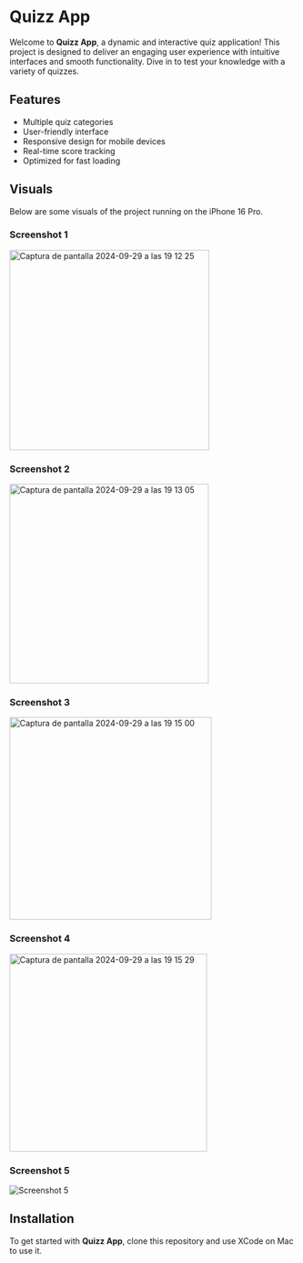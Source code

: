 # Quizz App

Welcome to **Quizz App**, a dynamic and interactive quiz application! This project is designed to deliver an engaging user experience with intuitive interfaces and smooth functionality. Dive in to test your knowledge with a variety of quizzes.

## Features
- Multiple quiz categories
- User-friendly interface
- Responsive design for mobile devices
- Real-time score tracking
- Optimized for fast loading

## Visuals

Below are some visuals of the project running on the iPhone 16 Pro.

### Screenshot 1
<img width="351" alt="Captura de pantalla 2024-09-29 a las 19 12 25" src="https://github.com/user-attachments/assets/2975adf4-2d44-45da-a2b2-7df5e57c317b">

### Screenshot 2
<img width="350" alt="Captura de pantalla 2024-09-29 a las 19 13 05" src="https://github.com/user-attachments/assets/42e6386a-a6ce-4930-9a21-2ca639841bcf">

### Screenshot 3
<img width="355" alt="Captura de pantalla 2024-09-29 a las 19 15 00" src="https://github.com/user-attachments/assets/b243b113-05eb-46cb-a696-730046731860">

### Screenshot 4
<img width="347" alt="Captura de pantalla 2024-09-29 a las 19 15 29" src="https://github.com/user-attachments/assets/08a7d3e8-b28d-4a77-a956-59f913468dfa">

### Screenshot 5
![Screenshot 5](path/to/your/image5.png)

## Installation

To get started with **Quizz App**, clone this repository and use XCode on Mac to use it.
